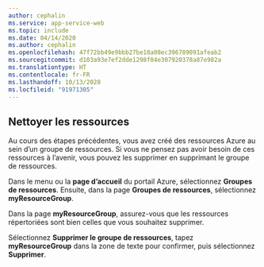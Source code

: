 ```yaml
---
author: cephalin
ms.service: app-service-web
ms.topic: include
ms.date: 04/14/2020
ms.author: cephalin
ms.openlocfilehash: 47f72bb49e9bbb27be18a08ec396789091afeab2
ms.sourcegitcommit: d103a93e7ef2dde1298f04e307920378a87e982a
ms.translationtype: HT
ms.contentlocale: fr-FR
ms.lasthandoff: 10/13/2020
ms.locfileid: "91971305"
---
```

## <a name="clean-up-resources"></a>Nettoyer les ressources

Au cours des étapes précédentes, vous avez créé des ressources Azure au sein d’un groupe de ressources. Si vous ne pensez pas avoir besoin de ces ressources à l’avenir, vous pouvez les supprimer en supprimant le groupe de ressources.
 
Dans le menu ou la **page d’accueil** du portail Azure, sélectionnez **Groupes de ressources**. Ensuite, dans la page **Groupes de ressources**, sélectionnez **myResourceGroup**.

Dans la page **myResourceGroup**, assurez-vous que les ressources répertoriées sont bien celles que vous souhaitez supprimer.

Sélectionnez **Supprimer le groupe de ressources**, tapez  **myResourceGroup** dans la zone de texte pour confirmer, puis sélectionnez **Supprimer**.
